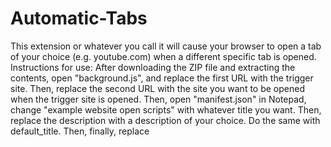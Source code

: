 # Automatic-Tabs
This extension or whatever you call it will cause your browser to open a tab of your choice (e.g. youtube.com) when a different specific tab is opened. Instructions for use: After downloading the ZIP file and extracting the contents, open "background.js", and replace the first URL with the trigger site.
Then, replace the second URL with the site you want to be opened when the trigger site is opened.
Then, open "manifest.json" in Notepad, change "example website open scripts" with whatever title you want.
Then, replace the description with a description of your choice.
Do the same with default_title. Then, finally, replace
